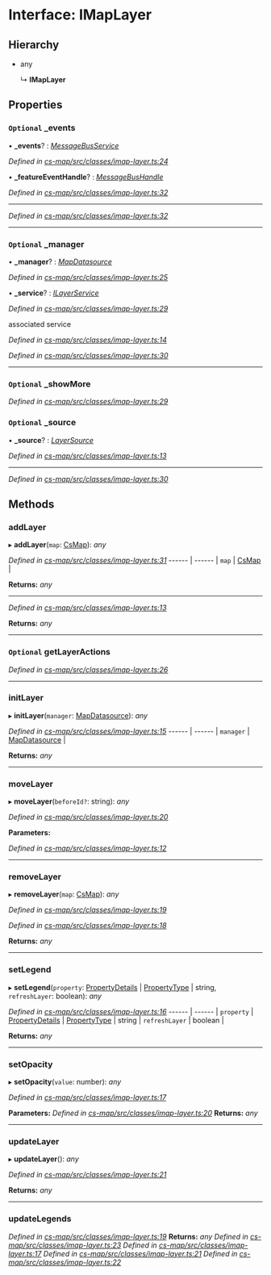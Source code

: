 # Interface: IMapLayer

## Hierarchy

* any

  ↳ **IMapLayer**

## Properties

### `Optional` _events

• **_events**? : *[MessageBusService](../classes/_cs_core_src_utils_message_bus_message_bus_service_.messagebusservice.md)*

*Defined in [cs-map/src/classes/imap-layer.ts:24](https://github.com/TNOCS/csnext/blob/99cbd46d/packages/cs-map/src/classes/imap-layer.ts#L24)*

• **_featureEventHandle**? : *[MessageBusHandle](../classes/_cs_core_src_utils_message_bus_message_bus_handle_.messagebushandle.md)*

*Defined in [cs-map/src/classes/imap-layer.ts:32](https://github.com/TNOCS/csnext/blob/99cbd46d/packages/cs-map/src/classes/imap-layer.ts#L32)*

___

*Defined in [cs-map/src/classes/imap-layer.ts:32](https://github.com/TNOCS/csnext/blob/99cbd46d/packages/cs-map/src/classes/imap-layer.ts#L32)*

___

### `Optional` _manager

• **_manager**? : *[MapDatasource](../classes/_cs_map_src_datasources_map_datasource_.mapdatasource.md)*

*Defined in [cs-map/src/classes/imap-layer.ts:25](https://github.com/TNOCS/csnext/blob/99cbd46d/packages/cs-map/src/classes/imap-layer.ts#L25)*

• **_service**? : *[ILayerService](_cs_map_src_classes_layer_service_.ilayerservice.md)*

*Defined in [cs-map/src/classes/imap-layer.ts:29](https://github.com/TNOCS/csnext/blob/99cbd46d/packages/cs-map/src/classes/imap-layer.ts#L29)*

associated service

*Defined in [cs-map/src/classes/imap-layer.ts:14](https://github.com/TNOCS/csnext/blob/99cbd46d/packages/cs-map/src/classes/imap-layer.ts#L14)*

*Defined in [cs-map/src/classes/imap-layer.ts:30](https://github.com/TNOCS/csnext/blob/99cbd46d/packages/cs-map/src/classes/imap-layer.ts#L30)*

___

### `Optional` _showMore

*Defined in [cs-map/src/classes/imap-layer.ts:29](https://github.com/TNOCS/csnext/blob/99cbd46d/packages/cs-map/src/classes/imap-layer.ts#L29)*

### `Optional` _source

• **_source**? : *[LayerSource](../classes/_cs_map_src_classes_layer_source_.layersource.md)*

*Defined in [cs-map/src/classes/imap-layer.ts:13](https://github.com/TNOCS/csnext/blob/99cbd46d/packages/cs-map/src/classes/imap-layer.ts#L13)*

___

*Defined in [cs-map/src/classes/imap-layer.ts:30](https://github.com/TNOCS/csnext/blob/99cbd46d/packages/cs-map/src/classes/imap-layer.ts#L30)*

## Methods

###  addLayer

▸ **addLayer**(`map`: [CsMap](../classes/_cs_map_src_components_cs_map_cs_map_.csmap.md)): *any*

*Defined in [cs-map/src/classes/imap-layer.ts:31](https://github.com/TNOCS/csnext/blob/99cbd46d/packages/cs-map/src/classes/imap-layer.ts#L31)*
------ | ------ |
`map` | [CsMap](../classes/_cs_map_src_components_cs_map_cs_map_.csmap.md) |

**Returns:** *any*

___

*Defined in [cs-map/src/classes/imap-layer.ts:13](https://github.com/TNOCS/csnext/blob/99cbd46d/packages/cs-map/src/classes/imap-layer.ts#L13)*

**Returns:** *any*

___

### `Optional` getLayerActions

*Defined in [cs-map/src/classes/imap-layer.ts:26](https://github.com/TNOCS/csnext/blob/99cbd46d/packages/cs-map/src/classes/imap-layer.ts#L26)*

___

###  initLayer

▸ **initLayer**(`manager`: [MapDatasource](../classes/_cs_map_src_datasources_map_datasource_.mapdatasource.md)): *any*

*Defined in [cs-map/src/classes/imap-layer.ts:15](https://github.com/TNOCS/csnext/blob/99cbd46d/packages/cs-map/src/classes/imap-layer.ts#L15)*
------ | ------ |
`manager` | [MapDatasource](../classes/_cs_map_src_datasources_map_datasource_.mapdatasource.md) |

**Returns:** *any*

___

###  moveLayer

▸ **moveLayer**(`beforeId?`: string): *any*

*Defined in [cs-map/src/classes/imap-layer.ts:20](https://github.com/TNOCS/csnext/blob/99cbd46d/packages/cs-map/src/classes/imap-layer.ts#L20)*

**Parameters:**

*Defined in [cs-map/src/classes/imap-layer.ts:12](https://github.com/TNOCS/csnext/blob/99cbd46d/packages/cs-map/src/classes/imap-layer.ts#L12)*

___

###  removeLayer

▸ **removeLayer**(`map`: [CsMap](../classes/_cs_map_src_components_cs_map_cs_map_.csmap.md)): *any*

*Defined in [cs-map/src/classes/imap-layer.ts:19](https://github.com/TNOCS/csnext/blob/99cbd46d/packages/cs-map/src/classes/imap-layer.ts#L19)*

*Defined in [cs-map/src/classes/imap-layer.ts:18](https://github.com/TNOCS/csnext/blob/99cbd46d/packages/cs-map/src/classes/imap-layer.ts#L18)*

**Returns:** *any*

___

###  setLegend

▸ **setLegend**(`property`: [PropertyDetails](../classes/_cs_map_src_components_feature_details_feature_details_.propertydetails.md) | [PropertyType](../classes/_cs_map_src_classes_feature_type_.propertytype.md) | string, `refreshLayer`: boolean): *any*

*Defined in [cs-map/src/classes/imap-layer.ts:16](https://github.com/TNOCS/csnext/blob/99cbd46d/packages/cs-map/src/classes/imap-layer.ts#L16)*
------ | ------ |
`property` | [PropertyDetails](../classes/_cs_map_src_components_feature_details_feature_details_.propertydetails.md) &#124; [PropertyType](../classes/_cs_map_src_classes_feature_type_.propertytype.md) &#124; string |
`refreshLayer` | boolean |

**Returns:** *any*

___

###  setOpacity

▸ **setOpacity**(`value`: number): *any*

*Defined in [cs-map/src/classes/imap-layer.ts:17](https://github.com/TNOCS/csnext/blob/99cbd46d/packages/cs-map/src/classes/imap-layer.ts#L17)*

**Parameters:**
*Defined in [cs-map/src/classes/imap-layer.ts:20](https://github.com/TNOCS/csnext/blob/99cbd46d/packages/cs-map/src/classes/imap-layer.ts#L20)*
**Returns:** *any*

___

###  updateLayer

▸ **updateLayer**(): *any*

*Defined in [cs-map/src/classes/imap-layer.ts:21](https://github.com/TNOCS/csnext/blob/99cbd46d/packages/cs-map/src/classes/imap-layer.ts#L21)*

**Returns:** *any*

___

###  updateLegends
*Defined in [cs-map/src/classes/imap-layer.ts:19](https://github.com/TNOCS/csnext/blob/99cbd46d/packages/cs-map/src/classes/imap-layer.ts#L19)*
**Returns:** *any*
*Defined in [cs-map/src/classes/imap-layer.ts:23](https://github.com/TNOCS/csnext/blob/99cbd46d/packages/cs-map/src/classes/imap-layer.ts#L23)*
*Defined in [cs-map/src/classes/imap-layer.ts:17](https://github.com/TNOCS/csnext/blob/99cbd46d/packages/cs-map/src/classes/imap-layer.ts#L17)*
*Defined in [cs-map/src/classes/imap-layer.ts:21](https://github.com/TNOCS/csnext/blob/99cbd46d/packages/cs-map/src/classes/imap-layer.ts#L21)*
*Defined in [cs-map/src/classes/imap-layer.ts:22](https://github.com/TNOCS/csnext/blob/99cbd46d/packages/cs-map/src/classes/imap-layer.ts#L22)*
